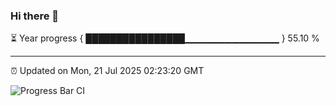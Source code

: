 ### Hi there 👋

⏳ Year progress { ████████████████▁▁▁▁▁▁▁▁▁▁▁▁▁▁ } 55.10 %

---

⏰ Updated on Mon, 21 Jul 2025 02:23:20 GMT

![Progress Bar CI](https://github.com/ZhaoGui/ZhaoGui/workflows/Progress%20Bar%20CI/badge.svg)

